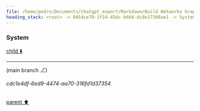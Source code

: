 ```yaml
---
file: /home/pedro/Documents/chatgpt_export/Markdown/Build Networkx Graph with Cursor.md
heading_stack: <root> -> 9454ce70-1f14-454c-b6d4-dc8e17388ae1 -> System
---
```

### System

[child ⬇️](#cdc1e4df-6ed9-4474-aa70-316fd1d37354)

---

(main branch ⎇)
###### cdc1e4df-6ed9-4474-aa70-316fd1d37354
[parent ⬆️](#9454ce70-1f14-454c-b6d4-dc8e17388ae1)
